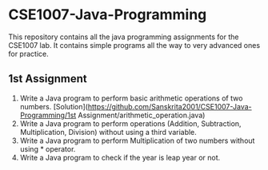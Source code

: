 # CSE1007-Java-Programming
This repository contains all the java programming assignments for the CSE1007 lab. It contains simple programs all the way to very advanced ones for practice.

## 1st Assignment
1. Write a Java program to perform basic arithmetic operations of two numbers. [Solution](https://github.com/Sanskrita2001/CSE1007-Java-Programming/1st Assignment/arithmetic_operation.java)
2. Write a Java program to perform operations (Addition, Subtraction, Multiplication, Division) without using a third variable.
3. Write a Java program to perform Multiplication of two numbers without using * operator.
4. Write a Java program to check if the year is leap year or not.
